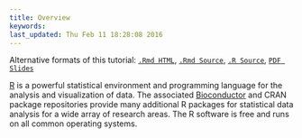 ```yaml
---
title: Overview
keywords: 
last_updated: Thu Feb 11 18:28:08 2016
---
```

Alternative formats of this tutorial:
[`.Rmd HTML`](http://girke.bioinformatics.ucr.edu/manuals/vignettes/Rbasics/Rbasics.html), 
[`.Rmd Source`](http://girke.bioinformatics.ucr.edu/manuals/vignettes/Rbasics/Rbasics.Rmd), 
[`.R Source`](http://girke.bioinformatics.ucr.edu/manuals/vignettes/Rbasics/Rbasics.R), 
[`PDF Slides`](http://faculty.ucr.edu/~tgirke/HTML_Presentations/Manuals/Workshop_Dec_5_8_2014/Rbasics/Introduction_into_R.pdf)


[R](http://cran.at.r-project.org) is a powerful statistical environment and
programming language for the analysis and visualization of data.  The
associated [Bioconductor](http://bioconductor.org/) and CRAN package
repositories provide many additional R packages for statistical data analysis
for a wide array of research areas. The R software is free and runs on all
common operating systems. 


